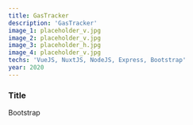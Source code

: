 ```yaml
---
title: GasTracker
description: 'GasTracker'
image_1: placeholder_v.jpg
image_2: placeholder_v.jpg
image_3: placeholder_h.jpg
image_4: placeholder_v.jpg
techs: 'VueJS, NuxtJS, NodeJS, Express, Bootstrap'
year: 2020
---
```


### Title
Bootstrap
